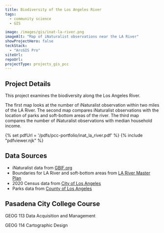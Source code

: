 ```yaml
---
title: Biodiversity of the Los Angeles River
tags:
  - community science
  - GIS

image: /images/gis/inat-la-river.png
imageAlt: "Map of iNaturalist observations near the LA River"
showProjectHero: false
teckStack:
  - "ArcGIS Pro"
siteUrl:
repoUrl:
projectType: projects_gis_pcc
---
```


## Project Details

This project examines the biodiversity along the Los Angeles River.

The first map looks at the number of iNaturalist observation within two miles of the LA River. The second map compares iNaturalist observations with the location of parks and soft-bottom areas of the river. The third map compares the number of iNaturalist observations with median household income.

{% set pdfUrl = '/pdfs/pcc-portfolio/inat_la_river.pdf' %}
{% include "pdfviewer.njk" %}

## Data Sources

- iNaturalist data from [GBIF.org](https://www.gbif.org/)
- Boundaries for LA River and soft-bottom areas from [LA River Master Plan](https://larivermasterplan.org/resources/)
- 2020 Census data from [City of Los Angeles](https://geohub.lacity.org/datasets/339787e096f94c2dbfbf1909698d6c5c_14/explore)
- Parks data from [County of Los Angeles](https://egis-lacounty.hub.arcgis.com/datasets/lacounty::countywide-parks-and-open-space-public-hosted/about)

## Pasadena City College Course

GEOG 113 Data Acquisition and Management

GEOG 114 Cartographic Design
